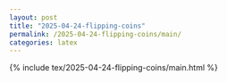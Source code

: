 ```yaml
---
layout: post
title: "2025-04-24-flipping-coins"
permalink: /2025-04-24-flipping-coins/main/
categories: latex
---
```

{% include tex/2025-04-24-flipping-coins/main.html %}
